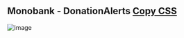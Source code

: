 ## Monobank - DonationAlerts [Copy CSS](https://cutt.ly/BwyynE4l)
![image](https://github.com/OR1GG1N2/MONOdonate-Restyle/assets/83551876/a7eb23fc-443d-4fb5-8312-8b64515b6f93)
